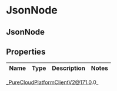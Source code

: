 # JsonNode

## JsonNode

## Properties

|Name | Type | Description | Notes|
|------------ | ------------- | ------------- | -------------|



_PureCloudPlatformClientV2@171.0.0_
